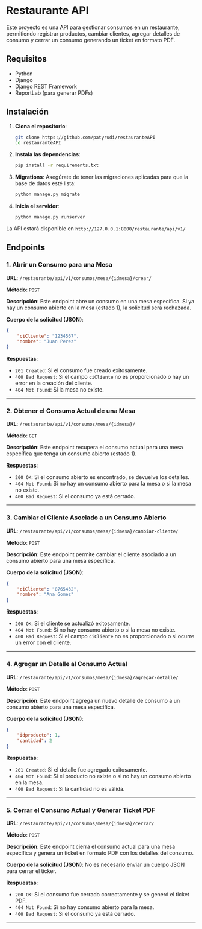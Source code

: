 # Restaurante API

Este proyecto es una API para gestionar consumos en un restaurante, permitiendo registrar productos, cambiar clientes, agregar detalles de consumo y cerrar un consumo generando un ticket en formato PDF.

## Requisitos

- Python
- Django
- Django REST Framework
- ReportLab (para generar PDFs)

## Instalación

1. **Clona el repositorio**:
    ```bash
    git clone https://github.com/patyrudi/restauranteAPI
    cd restauranteAPI
    ```

2. **Instala las dependencias**:
    ```bash
    pip install -r requirements.txt
    ```

3. **Migrations**:
    Asegúrate de tener las migraciones aplicadas para que la base de datos esté lista:
    ```bash
    python manage.py migrate
    ```

4. **Inicia el servidor**:
    ```bash
    python manage.py runserver
    ```

La API estará disponible en `http://127.0.0.1:8000/restaurante/api/v1/`

## Endpoints

### 1. **Abrir un Consumo para una Mesa**
   
   **URL**: `/restaurante/api/v1/consumos/mesa/{idmesa}/crear/`
   
   **Método**: `POST`
   
   **Descripción**: Este endpoint abre un consumo en una mesa específica. Si ya hay un consumo abierto en la mesa (estado 1), la solicitud será rechazada.
   
   **Cuerpo de la solicitud (JSON)**:
   ```json
   {
       "ciCliente": "1234567",  
       "nombre": "Juan Perez"    
   }
   ```

   **Respuestas**:
   - `201 Created`: Si el consumo fue creado exitosamente.
   - `400 Bad Request`: Si el campo `ciCliente` no es proporcionado o hay un error en la creación del cliente.
   - `404 Not Found`: Si la mesa no existe.

---

### 2. **Obtener el Consumo Actual de una Mesa**
   
   **URL**: `/restaurante/api/v1/consumos/mesa/{idmesa}/`
   
   **Método**: `GET`
   
   **Descripción**: Este endpoint recupera el consumo actual para una mesa específica que tenga un consumo abierto (estado 1).

   **Respuestas**:
   - `200 OK`: Si el consumo abierto es encontrado, se devuelve los detalles.
   - `404 Not Found`: Si no hay un consumo abierto para la mesa o si la mesa no existe.
   - `400 Bad Request`: Si el consumo ya está cerrado.

---
### 3. **Cambiar el Cliente Asociado a un Consumo Abierto**
   
   **URL**: `/restaurante/api/v1/consumos/mesa/{idmesa}/cambiar-cliente/`
   
   **Método**: `POST`
   
   **Descripción**: Este endpoint permite cambiar el cliente asociado a un consumo abierto para una mesa específica.
   
   **Cuerpo de la solicitud (JSON)**:
   ```json
   {
       "ciCliente": "8765432",  
       "nombre": "Ana Gomez"     
   }
   ```

   **Respuestas**:
   - `200 OK`: Si el cliente se actualizó exitosamente.
   - `404 Not Found`: Si no hay consumo abierto o si la mesa no existe.
   - `400 Bad Request`: Si el campo `ciCliente` no es proporcionado o si ocurre un error con el cliente.

---

### 4. **Agregar un Detalle al Consumo Actual**
   
   **URL**: `/restaurante/api/v1/consumos/mesa/{idmesa}/agregar-detalle/`
   
   **Método**: `POST`
   
   **Descripción**: Este endpoint agrega un nuevo detalle de consumo a un consumo abierto para una mesa específica.

   **Cuerpo de la solicitud (JSON)**:
   ```json
   {
       "idproducto": 1,  
       "cantidad": 2     
   }
   ```

   **Respuestas**:
   - `201 Created`: Si el detalle fue agregado exitosamente.
   - `404 Not Found`: Si el producto no existe o si no hay un consumo abierto en la mesa.
   - `400 Bad Request`: Si la cantidad no es válida.

---

### 5. **Cerrar el Consumo Actual y Generar Ticket PDF**
   
   **URL**: `/restaurante/api/v1/consumos/mesa/{idmesa}/cerrar/`
   
   **Método**: `POST`
   
   **Descripción**: Este endpoint cierra el consumo actual para una mesa específica y genera un ticket en formato PDF con los detalles del consumo.

   **Cuerpo de la solicitud (JSON)**: No es necesario enviar un cuerpo JSON para cerrar el ticker.

   **Respuestas**:
   - `200 OK`: Si el consumo fue cerrado correctamente y se generó el ticket PDF.
   - `404 Not Found`: Si no hay consumo abierto para la mesa.
   - `400 Bad Request`: Si el consumo ya está cerrado.

---
